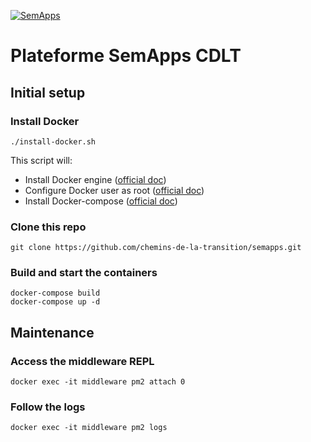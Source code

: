 [![SemApps](https://badgen.net/badge/Powered%20by/SemApps/28CDFB)](https://semapps.org)

# Plateforme SemApps CDLT

## Initial setup

### Install Docker

```
./install-docker.sh
```

This script will:

- Install Docker engine ([official doc](https://docs.docker.com/engine/install/))
- Configure Docker user as root ([official doc](https://docs.docker.com/engine/install/linux-postinstall/#manage-docker-as-a-non-root-user))
- Install Docker-compose ([official doc](https://docs.docker.com/compose/install/))

### Clone this repo

```
git clone https://github.com/chemins-de-la-transition/semapps.git
```

### Build and start the containers

```
docker-compose build
docker-compose up -d
```

## Maintenance

### Access the middleware REPL

```
docker exec -it middleware pm2 attach 0
```

### Follow the logs

```
docker exec -it middleware pm2 logs
```
